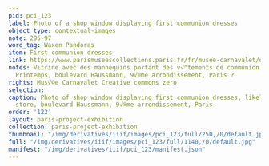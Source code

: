 ```yaml
---
pid: pci_123
label: Photo of a shop window displaying first communion dresses
object_type: contextual-images
note: 295-97
word_tag: Waxen Pandoras
item: First communion dresses
link: https://www.parismuseescollections.paris.fr/fr/musee-carnavalet/oeuvres/vitrine-avec-des-mannequins-portant-des-vetements-de-communion-magasin-le
notes: Vitrine avec des mannequins portant des v√™tements de communion, magasin Le
  Printemps, boulevard Haussmann, 9√®me arrondissement, Paris ?
rights: Mus√©e Carnavalet Creative commons zero
selection: 
caption: Photo of shop window displaying first communion dresses, likely Le Printemps
  store, boulevard Haussmann, 9√®me arrondissement, Paris
order: '122'
layout: paris-project-exhibition
collection: paris-project-exhibition
thumbnail: "/img/derivatives/iiif/images/pci_123/full/250,/0/default.jpg"
full: "/img/derivatives/iiif/images/pci_123/full/1140,/0/default.jpg"
manifest: "/img/derivatives/iiif/pci_123/manifest.json"
---
```

